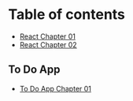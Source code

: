 # Table of contents

* [React Chapter 01](README.md)
* [React Chapter 02](react-chapter-02.md)

## To Do App

* [To Do App Chapter 01](to-do-app/to-do-app-chapter-01.md)


